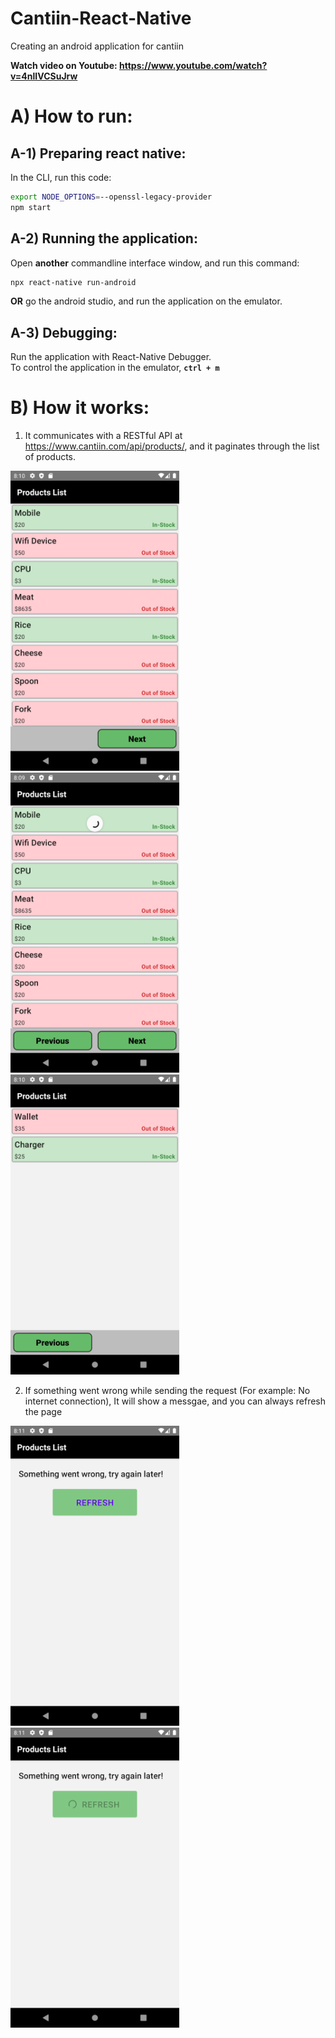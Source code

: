 # Cantiin-React-Native
Creating an android application for cantiin


**Watch video on Youtube: https://www.youtube.com/watch?v=4nlIVCSuJrw**


# A) How to run:
## A-1) Preparing react native:

In the CLI, run this code:

```bash
export NODE_OPTIONS=--openssl-legacy-provider
npm start
```

## A-2) Running the application:


Open **another** commandline interface window, and run this command:

```bash
npx react-native run-android
```


**OR** go the android studio, and run the application on the emulator.

## A-3) Debugging:

Run the application with React-Native Debugger.  
To control the application in the emulator, **`ctrl + m`**




# B) How it works:

1. It communicates with a RESTful API at https://www.cantiin.com/api/products/, and it paginates through the list of products.

<img src="pictures/screenshot1.png" width=270 height=480 />
<img src="pictures/screenshot2.png" width=270 height=480 />
<img src="pictures/screenshot3.png" width=270 height=480 />


2. If something went wrong while sending the request (For example: No internet connection), It will show a messgae, and you can always refresh the page


<img src="pictures/screenshot4.png" width=270 height=480 />
<img src="pictures/screenshot5.png" width=270 height=480 />






